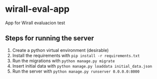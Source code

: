 # wirall-eval-app

App for Wirall evaluacion test


## Steps for running the server
1. Create a python virtual environment (desirable)
2. Install the requirements with `pip install -r requirements.txt`
3. Run the migrations with `python manage.py migrate`
4. Insert initial data with `python manage.py loaddata initial_data.json`
5. Run the server with `python manage.py runserver 0.0.0.0:8000`
